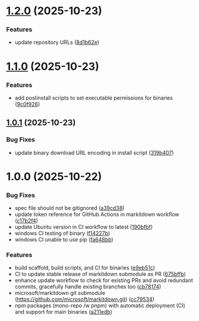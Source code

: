 # [1.2.0](https://github.com/Mote-Software/markitdown/compare/v1.1.0...v1.2.0) (2025-10-23)


### Features

* update repository URLs ([8d1b62e](https://github.com/Mote-Software/markitdown/commit/8d1b62e6d83c2e2b97ba82d15d2b737eba15dda6))

# [1.1.0](https://github.com/Mote-Software/markitdown/compare/v1.0.1...v1.1.0) (2025-10-23)


### Features

* add postinstall scripts to set executable permissions for binaries ([9c0f926](https://github.com/Mote-Software/markitdown/commit/9c0f926479b5195818cfa8aa2014a5e24ea2df13))

## [1.0.1](https://github.com/Mote-Software/markitdown/compare/v1.0.0...v1.0.1) (2025-10-23)


### Bug Fixes

* update binary download URL encoding in install script ([319b407](https://github.com/Mote-Software/markitdown/commit/319b40724bcccb65b29bda9d4e5834e96c16b975))

# 1.0.0 (2025-10-22)


### Bug Fixes

* spec file should not be gitignored ([a39cd38](https://github.com/Mote-Software/markitdown/commit/a39cd38bcc8dee5cb0c721dcabccf8da0f95908a))
* update token reference for GitHub Actions in markitdown workflow ([c17b2f4](https://github.com/Mote-Software/markitdown/commit/c17b2f4c10362c4e1da87b749e07ce6698536d50))
* update Ubuntu version in CI workflow to latest ([190bfbf](https://github.com/Mote-Software/markitdown/commit/190bfbf95ac0553b110218719396597ebc5e6efd))
* windows CI testing of binary ([f14227b](https://github.com/Mote-Software/markitdown/commit/f14227bd6faabd060edd201836921227114dcf6a))
* windows CI unable to use pip ([fa648bb](https://github.com/Mote-Software/markitdown/commit/fa648bba52458528aa0194c04df36575ac1aa1c2))


### Features

* build scaffold, build scripts, and CI for binaries ([e9eb51c](https://github.com/Mote-Software/markitdown/commit/e9eb51c51a23cc188617af590aa0ba5f9a4a5011))
* CI to update stable release of markitdown submodule as PR ([675bffb](https://github.com/Mote-Software/markitdown/commit/675bffbe78569d3cf7bcee1e4844d3b932aa0910))
* enhance update workflow to check for existing PRs and avoid redundant commits, gracefully handle existing branches too ([cb78174](https://github.com/Mote-Software/markitdown/commit/cb781745ccb0da47e3cb335678d9b0525e50566c))
* microsoft/markitdown git submodule (https://github.com/microsoft/markitdown.git) ([cc79534](https://github.com/Mote-Software/markitdown/commit/cc795345cda042edc8355e26c2a81007a363b817))
* npm packages (mono-repo /w pnpm) with automatic deployment (CI) and support for main binaries ([a211edb](https://github.com/Mote-Software/markitdown/commit/a211edbc4b8a514bacfcc1fc735b212dfd25381b))
